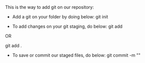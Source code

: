 This is the way to add git on our repository:
- Add a git on your folder by doing below:
git init

- To add changes on your git staging, do below:
git add <filename>

OR

git add .

- To save or commit our staged files, do below:
git commit -m "<your message>"